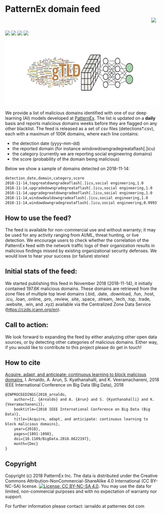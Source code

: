 

# PatternEx domain feed                  <img src="https://img.shields.io/github/stars/patternex/patternex-feed"/>

<img src="https://img.shields.io/badge/python%20-%2314354C.svg?&style=for-the-badge&logo=python&logoColor=white"/> <img src="https://img.shields.io/badge/pandas%20-%23150458.svg?&style=for-the-badge&logo=pandas&logoColor=white" /> <img src="https://img.shields.io/badge/Keras%20-%23D00000.svg?&style=for-the-badge&logo=Keras&logoColor=white"/> <img src="https://img.shields.io/badge/TensorFlow%20-%23FF6F00.svg?&style=for-the-badge&logo=TensorFlow&logoColor=white" /> 


![Domain detection initiative](figures/dd_logo.jpg)

We provide a list of malicious domains identified with one of our deep learning (AI) models developed at [PatternEx](https://www.patternex.com). The list is updated on a **daily** basis and reports malicious domains weeks before they are flagged on any other blacklist. The feed is released as a set of csv files (detections*.csv), each with a maximum of 100K domains, where each line contains:
- the detection date (yyyy-mm-dd)
- the reported domain (for instance windowdowngradegreataflash[.]icu) 
- the category (currently we are reporting social engineering domains)
- the score (probability of the domain being malicious)

Below we show a sample of domains detected on 2018-11-14:

```
detection_date,domain,category,score
2018-11-14,topgreatdowngradeaflash[.]icu,social engineering,1.0
2018-11-14,upgradedowngradegreataflash[.]icu,social engineering,1.0
2018-11-14,upgradegreatdowngradeaflash[.]icu,social engineering,1.0
2018-11-14,windowdealdowngradeaflash[.]icu,social engineering,1.0
2018-11-14,windowdowngradegreataflash[.]icu,social engineering,0.9993
```

## How to use the feed? 
The feed is available for non-commercial use and without warranty; it may be used for any activity ranging from AI/ML, threat hunting, or live detection. We encourage users to check whether the correlation of the PatternEx feed with the network traffic logs of their organization results in malicious findings missed by existing organizational security defenses. We would love to hear your success (or failure) stories! 

## Initial stats of the feed: 
We started publishing this feed in November 2018 (2018-11-14), it initially contained 197.6K malicious domains. These domains are retrieved from the zone files of multiple top level domains (.bid, .date, .download, .fun, .host, .icu, .loan, .online, .pro, .review, .site, .space, .stream, .tech, .top, .trade, .website, .win, and .xyz) available via the Centralized Zone Data Service (https://czds.icann.org/en). 

## Call to action: 
We look forward to expanding the feed by either analyzing other open data sources, or by detecting other categories of malicious domains. Either way, if you would like to contribute to this project please do get in touch!  

## How to cite
[Acquire, adapt, and anticipate: continuous learning to block malicious domains](https://ieeexplore.ieee.org/document/8622197), I. Arnaldo, A. Arun, S. Kyathanahalli, and K. Veeramachaneni, 2018 IEEE International Conference on Big Data (Big Data), 2018

```
@INPROCEEDINGS{2018_arnaldo, 
    author={I. {Arnaldo} and A. {Arun} and S. {Kyathanahalli} and K. {Veeramachaneni}}, 
    booktitle={2018 IEEE International Conference on Big Data (Big Data)}, 
    title={Acquire, adapt, and anticipate: continuous learning to block malicious domains}, 
    year={2018},  
    pages={1891-1898}, 
    doi={10.1109/BigData.2018.8622197}, 
    month={Dec}
}
```

## Copyright
Copyright (c) 2018 PatternEx Inc. The data is distributed under the Creative Commons Attribution-NonCommercial-ShareAlike 4.0 International (CC BY-NC-SA) license. [![License: CC BY-NC-SA 4.0](https://licensebuttons.net/l/by-nc-sa/4.0/80x15.png)](https://creativecommons.org/licenses/by-nc-sa/4.0/). You may use the data for limited, non-commercial purposes and with no expectation of warranty nor support. 

For further information please contact: iarnaldo at patternex dot com
